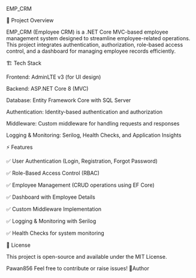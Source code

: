 EMP_CRM

📌 Project Overview

EMP_CRM (Employee CRM) is a .NET Core MVC-based employee management system designed to streamline employee-related operations. This project integrates authentication, authorization, role-based access control, and a dashboard for managing employee records efficiently.

🏗️ Tech Stack

Frontend: AdminLTE v3 (for UI design)

Backend: ASP.NET Core 8 (MVC)

Database: Entity Framework Core with SQL Server

Authentication: Identity-based authentication and authorization

Middleware: Custom middleware for handling requests and responses

Logging & Monitoring: Serilog, Health Checks, and Application Insights

⚡ Features

✅ User Authentication (Login, Registration, Forgot Password)

✅ Role-Based Access Control (RBAC)

✅ Employee Management (CRUD operations using EF Core)

✅ Dashboard with Employee Details

✅ Custom Middleware Implementation

✅ Logging & Monitoring with Serilog

✅ Health Checks for system monitoring

📜 License


This project is open-source and available under the MIT License.

 Pawan856
Feel free to contribute or raise issues! 🚀Author
